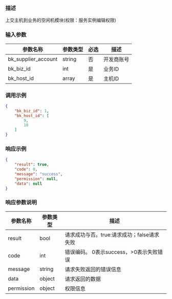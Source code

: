 ### 描述

上交主机到业务的空闲机模块(权限：服务实例编辑权限)

### 输入参数

| 参数名称                | 参数类型   | 必选 | 描述    |
|---------------------|--------|----|-------|
| bk_supplier_account | string | 否  | 开发商账号 |
| bk_biz_id           | int    | 是  | 业务ID  |
| bk_host_id          | array  | 是  | 主机ID  |

### 调用示例

```json
{
    "bk_biz_id": 1,
    "bk_host_id": [
        9,
        10
    ]
}
```

### 响应示例

```json
{
    "result": true,
    "code": 0,
    "message": "success",
    "permission": null,
    "data": null
}
```

### 响应参数说明

| 参数名称       | 参数类型   | 描述                         |
|------------|--------|----------------------------|
| result     | bool   | 请求成功与否。true:请求成功；false请求失败 |
| code       | int    | 错误编码。 0表示success，>0表示失败错误  |
| message    | string | 请求失败返回的错误信息                |
| data       | object | 请求返回的数据                    |
| permission | object | 权限信息                       |
